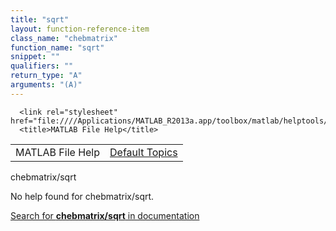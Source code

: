 ```yaml
---
title: "sqrt"
layout: function-reference-item
class_name: "chebmatrix"
function_name: "sqrt"
snippet: ""
qualifiers: ""
return_type: "A"
arguments: "(A)"
---
```


<html>
   <head>
      <meta http-equiv="Content-Type" content="text/html; charset=utf-8">
   
      <link rel="stylesheet" href="file:////Applications/MATLAB_R2013a.app/toolbox/matlab/helptools/private/helpwin.css">
      <title>MATLAB File Help</title>
   </head>
   <body>
      <!--Single-page help-->
      <table border="0" cellspacing="0" width="100%">
         <tr class="subheader">
            <td class="headertitle">MATLAB File Help</td>
            <td class="subheader-right"><a href="matlab:helpwin">Default Topics</a></td>
         </tr>
      </table>
      <div class="title">chebmatrix/sqrt</div>
      <!--No help found-->
      <p>No help found for <span class="helptopic">chebmatrix/sqrt</span>.
      </p>
      <p><a href="matlab:docsearch('chebmatrix/sqrt')">
            Search for <b>chebmatrix/sqrt</b> in documentation
            </a></p>
   </body>
</html>
